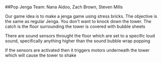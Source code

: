 ##Pop Jenga
Team: Nana Aidoo, Zach Brown, Steven Mills

Our game idea is to make a jenga game using stress bricks.
The objective is the same as regular Jenga. You don't want to knock down the tower.
The catch is the floor surrounding the tower is covered with bubble sheets

There are sound sensors throught the floor which are set to a specific loud sound,
specifically anything higher than the sound bubble wrap popping

If the sensors are activated then it triggers motors underneath the tower which will cause the tower to shake
